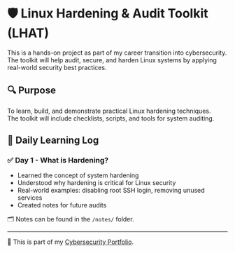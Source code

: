 # 🛡️ Linux Hardening & Audit Toolkit (LHAT)

This is a hands-on project as part of my career transition into cybersecurity.  
The toolkit will help audit, secure, and harden Linux systems by applying real-world security best practices.

## 🔍 Purpose
To learn, build, and demonstrate practical Linux hardening techniques.  
The toolkit will include checklists, scripts, and tools for system auditing.

## 📅 Daily Learning Log

### ✅ Day 1 - What is Hardening?
- Learned the concept of system hardening
- Understood why hardening is critical for Linux security
- Real-world examples: disabling root SSH login, removing unused services
- Created notes for future audits

🗂️ Notes can be found in the `/notes/` folder.

---

📌 This is part of my [Cybersecurity Portfolio](https://github.com/Ziyad-SEC).

